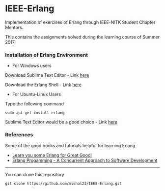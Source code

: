 # IEEE-Erlang
 Implementation of exercises of Erlang through IEEE-NITK Student Chapter Mentors.
 
 This contains the assignments solved during the learning course of Summer 2017 

### Installation of Erlang Environment

- For Windows users

 Download Sublime Text Editor - Link [here](https://www.sublimetext.com/3)
 
 Download the Erlang Shell - Link [here](https://www.erlang.org/downloads)

- For Ubuntu-Linux Users

Type the following command

```sudo apt-get install erlang```

 Sublime Text Editor would be a good choice - Link [here](https://www.sublimetext.com/3)


### References
 
 Some of the good books and tutorials helpful for learning Erlang
 - [Learn you some Erlang for Great Good!](http://learnyousomeerlang.com/)
 - [Erlang Progamming - A Concurrent Approach to Software Development](http://shop.oreilly.com/product/9780596518189.do)

----------------------------------------------------------------------------------------------------------------------------------------
You can clone this repository
```
git clone https://github.com/mishal23/IEEE-Erlang.git
```
